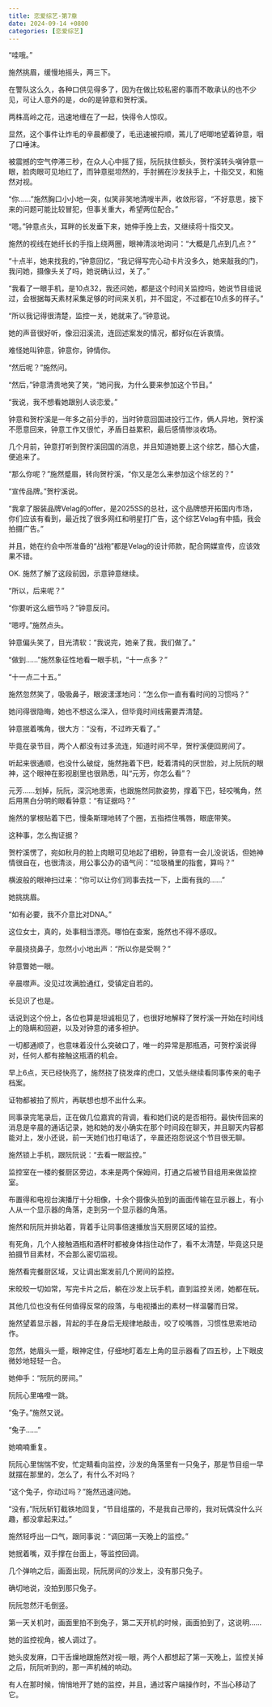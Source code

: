 ```yaml
---
title: 恋爱综艺-第7章
date: 2024-09-14 +0800
categories: [恋爱综艺]
---
```


“哇哦。”

施然挑眉，缓慢地摇头，两三下。

在警队这么久，各种口供见得多了，因为在做比较私密的事而不敢承认的也不少见，可让人意外的是，do的是钟意和贺柠溪。

两株高岭之花，迅速地缠在了一起，快得令人惊叹。

显然，这个事件让炸毛的辛晨都傻了，毛迅速被捋顺，蔫儿了吧唧地望着钟意，咽了口唾沫。

被震撼的空气停滞三秒，在众人心中摇了摇，阮阮扶住额头，贺柠溪转头嗔钟意一眼，脸肉眼可见地红了，而钟意挺坦然的，手肘搁在沙发扶手上，十指交叉，和施然对视。

“你……”施然胸口小小地一突，似笑非笑地清嗖半声，收敛形容，“不好意思，接下来的问题可能比较冒犯，但事关重大，希望两位配合。”

“嗯。”钟意点头，耳畔的长发垂下来，她伸手挽上去，又继续将十指交叉。

施然的视线在她纤长的手指上绕两圈，眼神清淡地询问：“大概是几点到几点？”

“十点半，她来找我的，”钟意回忆，“我记得写完心动卡片没多久，她来敲我的门，我问她，摄像头关了吗，她说确认过，关了。”

“我看了一眼手机，是10点32，我还问她，都是这个时间关监控吗，她说节目组说过，会根据每天素材采集足够的时间来关机，并不固定，不过都在10点多的样子。”

“所以我记得很清楚，监控一关，她就来了。”钟意说。

她的声音很好听，像汩汩溪流，连回述案发的情况，都好似在诉衷情。

难怪她叫钟意，钟意你，钟情你。

“然后呢？”施然问。

“然后，”钟意清贵地笑了笑，“她问我，为什么要来参加这个节目。”

“我说，我不想看她跟别人谈恋爱。”

钟意和贺柠溪是一年多之前分手的，当时钟意回国进投行工作，俩人异地，贺柠溪不愿意回来，钟意工作又很忙，矛盾日益累积，最后感情惨淡收场。

几个月前，钟意打听到贺柠溪回国的消息，并且知道她要上这个综艺，醋心大盛，便追来了。

“那么你呢？”施然蹙眉，转向贺柠溪，“你又是怎么来参加这个综艺的？”

“宣传品牌。”贺柠溪说。

“我拿了服装品牌Velag的offer，是2025SS的总社，这个品牌想开拓国内市场，你们应该有看到，最近找了很多网红和明星打广告，这个综艺Velag有中插，我会拍摄广告。”

并且，她在约会中所准备的“战袍”都是Velag的设计师款，配合网媒宣传，应该效果不错。

OK. 施然了解了这段前因，示意钟意继续。

“所以，后来呢？”

“你要听这么细节吗？”钟意反问。

“嗯哼。”施然点头。

钟意偏头笑了，目光清软：“我说完，她亲了我，我们做了。”

“做到……”施然象征性地看一眼手机，“十一点多？”

“十一点二十五。”

施然忽然笑了，吸吸鼻子，眼波漾漾地问：“怎么你一直有看时间的习惯吗？”

她问得很隐晦，她也不想这么深入，但毕竟时间线需要弄清楚。

钟意抿着嘴角，很大方：“没有，不过昨天看了。”

毕竟在录节目，两个人都没有过多流连，知道时间不早，贺柠溪便回房间了。

听起来很通顺，也没什么破绽，施然拖着下巴，眨着清纯的厌世脸，对上阮阮的眼神，这个眼神在影视剧里也很熟悉，叫“元芳，你怎么看”？

元芳……划掉，阮阮，深沉地思索，也跟施然同款姿势，撑着下巴，轻咬嘴角，然后用黑白分明的眼看钟意：“有证据吗？”

施然的掌根贴着下巴，慢条斯理地转了个圈，五指捂住嘴唇，眼底带笑。

这种事，怎么掏证据？

贺柠溪愣了，宛如秋月的脸上肉眼可见地起了细粉，钟意有一会儿没说话，但她神情很自在，也很清淡，用公事公办的语气问：“垃圾桶里的指套，算吗？”

横波般的眼神扫过来：“你可以让你们同事去找一下，上面有我的……”

她挑挑眉。

“如有必要，我不介意比对DNA。”

这位女士，真的，处事相当漂亮。哪怕在查案，施然也不得不感叹。

辛晨挠挠鼻子，忽然小小地出声：“所以你是受啊？”

钟意瞥她一眼。

辛晨噤声。没见过攻满脸通红，受镇定自若的。

长见识了也是。

话说到这个份上，各位也算是坦诚相见了，也很好地解释了贺柠溪一开始在时间线上的隐瞒和回避，以及对钟意的诸多袒护。

一切都通顺了，也意味着没什么突破口了，唯一的异常是那瓶酒，可贺柠溪说得对，任何人都有接触这瓶酒的机会。

早上6点，天已经快亮了，施然挠了挠发痒的虎口，又低头继续看同事传来的电子档案。

证物都被拍了照片，再联想也想不出什么来。

同事录完笔录后，正在做几位嘉宾的背调，看和她们说的是否相符。最快传回来的消息是辛晨的通话记录，她和她的发小确实在那个时间段在聊天，并且聊天内容都能对上，发小还说，前一天她们也打电话了，辛晨还抱怨说这个节目很无聊。

施然锁上手机，跟阮阮说：“去看一眼监控。”

监控室在一楼的餐厨区旁边，本来是两个保姆间，打通之后被节目组用来做监控室。

布置得和电视台演播厅十分相像，十余个摄像头拍到的画面传输在显示器上，有小人从一个显示器的角落，走到另一个显示器的角落。

施然和阮阮并排站着，背着手让同事倍速播放当天厨房区域的监控。

有死角，几个人接触酒瓶和酒杯时都被身体挡住动作了，看不太清楚，毕竟这只是拍摄节目素材，不会那么密切监视。

施然看完餐厨区域，又让调出案发前几个房间的监控。

宋皎皎一切如常，写完卡片之后，躺在沙发上玩手机，直到监控关闭，她都在玩。

其他几位也没有任何值得反常的段落，与电视播出的素材一样温馨而日常。

施然望着显示器，背起的手在身后无规律地敲击，咬了咬嘴唇，习惯性思索地动作。

忽然，她眉头一蹙，眼神定住，仔细地盯着左上角的显示器看了四五秒，上下眼皮微妙地轻轻一合。

她伸手：“阮阮的房间。”

阮阮心里咯噔一跳。

“兔子。”施然又说。

“兔子……”

她喃喃重复。

阮阮心里惴惴不安，忙定睛看向监控，沙发的角落里有一只兔子，那是节目组一早就摆在那里的，怎么了，有什么不对吗？

“这个兔子，你动过吗？”施然迅速问她。

“没有，”阮阮斩钉截铁地回复，“节目组摆的，不是我自己带的，我对玩偶没什么兴趣，都没拿起来过。”

施然轻呼出一口气，跟同事说：“调回第一天晚上的监控。”

她抿着嘴，双手撑在台面上，等监控回调。

几个弹响之后，画面出现，阮阮房间的沙发上，没有那只兔子。

确切地说，没拍到那只兔子。

阮阮忽然汗毛倒竖。

第一天关机时，画面里拍不到兔子，第二天开机的时候，画面拍到了，这说明……

她的监控视角，被人调过了。

她头皮发麻，口干舌燥地跟施然对视一眼，两个人都想起了第一天晚上，监控关掉之后，阮阮听到的，那一声机械的响动。

有人在那时候，悄悄地开了她的监控，并且，通过客户端操作时，不当心移动了它。

